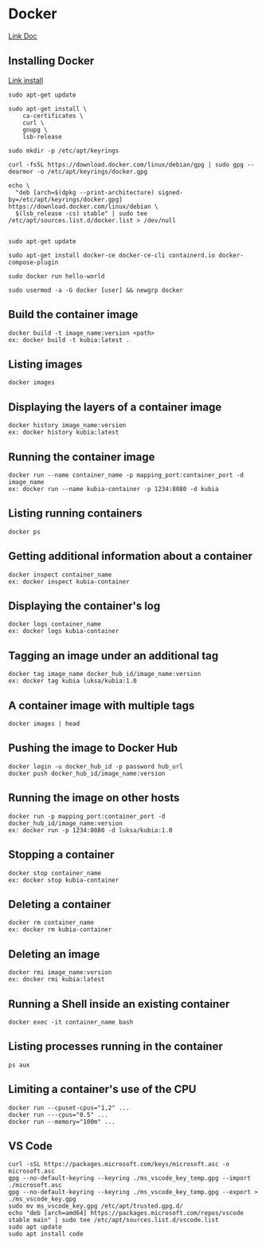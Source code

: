 # Docker

[Link Doc](https://docs.google.com/document/d/18tihkl7GzamOj-8jhmwmeOOlW9scqrUY-hFZql2VB2U/edit?usp=sharing)

## Installing Docker

[Link install](https://docs.docker.com/engine/install/debian/)

```
sudo apt-get update 

sudo apt-get install \
    ca-certificates \
    curl \
    gnupg \
    lsb-release 

sudo mkdir -p /etc/apt/keyrings 

curl -fsSL https://download.docker.com/linux/debian/gpg | sudo gpg --dearmor -o /etc/apt/keyrings/docker.gpg 

echo \
  "deb [arch=$(dpkg --print-architecture) signed-by=/etc/apt/keyrings/docker.gpg] https://download.docker.com/linux/debian \
  $(lsb_release -cs) stable" | sudo tee /etc/apt/sources.list.d/docker.list > /dev/null
 

sudo apt-get update 

sudo apt-get install docker-ce docker-ce-cli containerd.io docker-compose-plugin 

sudo docker run hello-world 

sudo usermod -a -G docker [user] && newgrp docker 
```

## Build the container image

```
docker build -t image_name:version <path> 
ex: docker build -t kubia:latest .
```

## Listing images
  
```
docker images
```

## Displaying the layers of a container image
  
```
docker history image_name:version 
ex: docker history kubia:latest
```

## Running the container image
  
```
docker run --name container_name -p mapping_port:container_port -d image_name 
ex: docker run --name kubia-container -p 1234:8080 -d kubia
```

## Listing running containers
  
```
docker ps
```

## Getting additional information about a container
  
```
docker inspect container_name 
ex: docker inspect kubia-container
```

## Displaying the container's log
  
```
docker logs container_name 
ex: docker logs kubia-container
```

## Tagging an image under an additional tag
  
```
docker tag image_name docker_hub_id/image_name:version 
ex: docker tag kubia luksa/kubia:1.0
```

## A container image with multiple tags
  
```
docker images | head
```

## Pushing the image to Docker Hub
  
```
docker login -u docker_hub_id -p password hub_url 
docker push docker_hub_id/image_name:version
```

## Running the image on other hosts
  
```
docker run -p mapping_port:container_port -d docker_hub_id/image_name:version 
ex: docker run -p 1234:8080 -d luksa/kubia:1.0
```

## Stopping a container
  
```
docker stop container_name 
ex: docker stop kubia-container
```

## Deleting a container
  
```
docker rm container_name 
ex: docker rm kubia-container
```

## Deleting an image
  
```
docker rmi image_name:version 
ex: docker rmi kubia:latest
```

## Running a Shell inside an existing container

```
docker exec -it container_name bash
```

## Listing processes running in the container

```
ps aux
```

## Limiting a container's use of the CPU

```
docker run --cpuset-cpus="1,2" ...  
docker run ---cpus="0.5" ... 
docker run --memory="100m" ... 
```


## VS Code

```
curl -sSL https://packages.microsoft.com/keys/microsoft.asc -o microsoft.asc 
gpg --no-default-keyring --keyring ./ms_vscode_key_temp.gpg --import ./microsoft.asc 
gpg --no-default-keyring --keyring ./ms_vscode_key_temp.gpg --export > ./ms_vscode_key.gpg 
sudo mv ms_vscode_key.gpg /etc/apt/trusted.gpg.d/ 
echo "deb [arch=amd64] https://packages.microsoft.com/repos/vscode stable main" | sudo tee /etc/apt/sources.list.d/vscode.list  
sudo apt update 
sudo apt install code 
```


